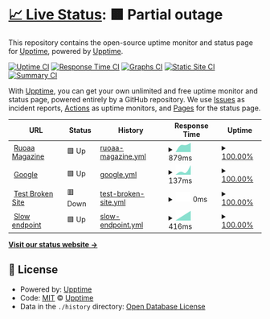 # [📈 Live Status](https://demo.upptime.js.org): <!--live status--> **🟧 Partial outage**

This repository contains the open-source uptime monitor and status page for [Upptime](https://upptime.js.org), powered by [Upptime](https://github.com/upptime/upptime).

[![Uptime CI](https://github.com/mo-maher/my-upptime/workflows/Uptime%20CI/badge.svg)](https://github.com/mo-maher/my-upptime/actions?query=workflow%3A%22Uptime+CI%22)
[![Response Time CI](https://github.com/mo-maher/my-upptime/workflows/Response%20Time%20CI/badge.svg)](https://github.com/mo-maher/my-upptime/actions?query=workflow%3A%22Response+Time+CI%22)
[![Graphs CI](https://github.com/mo-maher/my-upptime/workflows/Graphs%20CI/badge.svg)](https://github.com/mo-maher/my-upptime/actions?query=workflow%3A%22Graphs+CI%22)
[![Static Site CI](https://github.com/mo-maher/my-upptime/workflows/Static%20Site%20CI/badge.svg)](https://github.com/mo-maher/my-upptime/actions?query=workflow%3A%22Static+Site+CI%22)
[![Summary CI](https://github.com/mo-maher/my-upptime/workflows/Summary%20CI/badge.svg)](https://github.com/mo-maher/my-upptime/actions?query=workflow%3A%22Summary+CI%22)

With [Upptime](https://upptime.js.org), you can get your own unlimited and free uptime monitor and status page, powered entirely by a GitHub repository. We use [Issues](https://github.com/upptime/upptime/issues) as incident reports, [Actions](https://github.com/mo-maher/my-upptime/actions) as uptime monitors, and [Pages](https://demo.upptime.js.org) for the status page.

<!--start: status pages-->
<!-- This summary is generated by Upptime (https://github.com/upptime/upptime) -->
<!-- Do not edit this manually, your changes will be overwritten -->
<!-- prettier-ignore -->
| URL | Status | History | Response Time | Uptime |
| --- | ------ | ------- | ------------- | ------ |
| <img alt="" src="https://icons.duckduckgo.com/ip3/ruoaa.com.ico" height="13"> [Ruoaa Magazine](https://ruoaa.com) | 🟩 Up | [ruoaa-magazine.yml](https://github.com/mo-maher/my-upptime/commits/HEAD/history/ruoaa-magazine.yml) | <details><summary><img alt="Response time graph" src="./graphs/ruoaa-magazine/response-time-week.png" height="20"> 879ms</summary><br><a href="https://mo-maher.github.io/my-upptime/history/ruoaa-magazine"><img alt="Response time 879" src="https://img.shields.io/endpoint?url=https%3A%2F%2Fraw.githubusercontent.com%2Fmo-maher%2Fmy-upptime%2FHEAD%2Fapi%2Fruoaa-magazine%2Fresponse-time.json"></a><br><a href="https://mo-maher.github.io/my-upptime/history/ruoaa-magazine"><img alt="24-hour response time 879" src="https://img.shields.io/endpoint?url=https%3A%2F%2Fraw.githubusercontent.com%2Fmo-maher%2Fmy-upptime%2FHEAD%2Fapi%2Fruoaa-magazine%2Fresponse-time-day.json"></a><br><a href="https://mo-maher.github.io/my-upptime/history/ruoaa-magazine"><img alt="7-day response time 879" src="https://img.shields.io/endpoint?url=https%3A%2F%2Fraw.githubusercontent.com%2Fmo-maher%2Fmy-upptime%2FHEAD%2Fapi%2Fruoaa-magazine%2Fresponse-time-week.json"></a><br><a href="https://mo-maher.github.io/my-upptime/history/ruoaa-magazine"><img alt="30-day response time 879" src="https://img.shields.io/endpoint?url=https%3A%2F%2Fraw.githubusercontent.com%2Fmo-maher%2Fmy-upptime%2FHEAD%2Fapi%2Fruoaa-magazine%2Fresponse-time-month.json"></a><br><a href="https://mo-maher.github.io/my-upptime/history/ruoaa-magazine"><img alt="1-year response time 879" src="https://img.shields.io/endpoint?url=https%3A%2F%2Fraw.githubusercontent.com%2Fmo-maher%2Fmy-upptime%2FHEAD%2Fapi%2Fruoaa-magazine%2Fresponse-time-year.json"></a></details> | <details><summary><a href="https://mo-maher.github.io/my-upptime/history/ruoaa-magazine">100.00%</a></summary><a href="https://mo-maher.github.io/my-upptime/history/ruoaa-magazine"><img alt="All-time uptime 100.00%" src="https://img.shields.io/endpoint?url=https%3A%2F%2Fraw.githubusercontent.com%2Fmo-maher%2Fmy-upptime%2FHEAD%2Fapi%2Fruoaa-magazine%2Fuptime.json"></a><br><a href="https://mo-maher.github.io/my-upptime/history/ruoaa-magazine"><img alt="24-hour uptime 100.00%" src="https://img.shields.io/endpoint?url=https%3A%2F%2Fraw.githubusercontent.com%2Fmo-maher%2Fmy-upptime%2FHEAD%2Fapi%2Fruoaa-magazine%2Fuptime-day.json"></a><br><a href="https://mo-maher.github.io/my-upptime/history/ruoaa-magazine"><img alt="7-day uptime 100.00%" src="https://img.shields.io/endpoint?url=https%3A%2F%2Fraw.githubusercontent.com%2Fmo-maher%2Fmy-upptime%2FHEAD%2Fapi%2Fruoaa-magazine%2Fuptime-week.json"></a><br><a href="https://mo-maher.github.io/my-upptime/history/ruoaa-magazine"><img alt="30-day uptime 100.00%" src="https://img.shields.io/endpoint?url=https%3A%2F%2Fraw.githubusercontent.com%2Fmo-maher%2Fmy-upptime%2FHEAD%2Fapi%2Fruoaa-magazine%2Fuptime-month.json"></a><br><a href="https://mo-maher.github.io/my-upptime/history/ruoaa-magazine"><img alt="1-year uptime 100.00%" src="https://img.shields.io/endpoint?url=https%3A%2F%2Fraw.githubusercontent.com%2Fmo-maher%2Fmy-upptime%2FHEAD%2Fapi%2Fruoaa-magazine%2Fuptime-year.json"></a></details>
| <img alt="" src="https://icons.duckduckgo.com/ip3/www.google.com.ico" height="13"> [Google](https://www.google.com) | 🟩 Up | [google.yml](https://github.com/mo-maher/my-upptime/commits/HEAD/history/google.yml) | <details><summary><img alt="Response time graph" src="./graphs/google/response-time-week.png" height="20"> 137ms</summary><br><a href="https://mo-maher.github.io/my-upptime/history/google"><img alt="Response time 137" src="https://img.shields.io/endpoint?url=https%3A%2F%2Fraw.githubusercontent.com%2Fmo-maher%2Fmy-upptime%2FHEAD%2Fapi%2Fgoogle%2Fresponse-time.json"></a><br><a href="https://mo-maher.github.io/my-upptime/history/google"><img alt="24-hour response time 137" src="https://img.shields.io/endpoint?url=https%3A%2F%2Fraw.githubusercontent.com%2Fmo-maher%2Fmy-upptime%2FHEAD%2Fapi%2Fgoogle%2Fresponse-time-day.json"></a><br><a href="https://mo-maher.github.io/my-upptime/history/google"><img alt="7-day response time 137" src="https://img.shields.io/endpoint?url=https%3A%2F%2Fraw.githubusercontent.com%2Fmo-maher%2Fmy-upptime%2FHEAD%2Fapi%2Fgoogle%2Fresponse-time-week.json"></a><br><a href="https://mo-maher.github.io/my-upptime/history/google"><img alt="30-day response time 137" src="https://img.shields.io/endpoint?url=https%3A%2F%2Fraw.githubusercontent.com%2Fmo-maher%2Fmy-upptime%2FHEAD%2Fapi%2Fgoogle%2Fresponse-time-month.json"></a><br><a href="https://mo-maher.github.io/my-upptime/history/google"><img alt="1-year response time 137" src="https://img.shields.io/endpoint?url=https%3A%2F%2Fraw.githubusercontent.com%2Fmo-maher%2Fmy-upptime%2FHEAD%2Fapi%2Fgoogle%2Fresponse-time-year.json"></a></details> | <details><summary><a href="https://mo-maher.github.io/my-upptime/history/google">100.00%</a></summary><a href="https://mo-maher.github.io/my-upptime/history/google"><img alt="All-time uptime 100.00%" src="https://img.shields.io/endpoint?url=https%3A%2F%2Fraw.githubusercontent.com%2Fmo-maher%2Fmy-upptime%2FHEAD%2Fapi%2Fgoogle%2Fuptime.json"></a><br><a href="https://mo-maher.github.io/my-upptime/history/google"><img alt="24-hour uptime 100.00%" src="https://img.shields.io/endpoint?url=https%3A%2F%2Fraw.githubusercontent.com%2Fmo-maher%2Fmy-upptime%2FHEAD%2Fapi%2Fgoogle%2Fuptime-day.json"></a><br><a href="https://mo-maher.github.io/my-upptime/history/google"><img alt="7-day uptime 100.00%" src="https://img.shields.io/endpoint?url=https%3A%2F%2Fraw.githubusercontent.com%2Fmo-maher%2Fmy-upptime%2FHEAD%2Fapi%2Fgoogle%2Fuptime-week.json"></a><br><a href="https://mo-maher.github.io/my-upptime/history/google"><img alt="30-day uptime 100.00%" src="https://img.shields.io/endpoint?url=https%3A%2F%2Fraw.githubusercontent.com%2Fmo-maher%2Fmy-upptime%2FHEAD%2Fapi%2Fgoogle%2Fuptime-month.json"></a><br><a href="https://mo-maher.github.io/my-upptime/history/google"><img alt="1-year uptime 100.00%" src="https://img.shields.io/endpoint?url=https%3A%2F%2Fraw.githubusercontent.com%2Fmo-maher%2Fmy-upptime%2FHEAD%2Fapi%2Fgoogle%2Fuptime-year.json"></a></details>
| <img alt="" src="https://icons.duckduckgo.com/ip3/thissitedoesnotexist.koj.co.ico" height="13"> [Test Broken Site](https://thissitedoesnotexist.koj.co) | 🟥 Down | [test-broken-site.yml](https://github.com/mo-maher/my-upptime/commits/HEAD/history/test-broken-site.yml) | <details><summary><img alt="Response time graph" src="./graphs/test-broken-site/response-time-week.png" height="20"> 0ms</summary><br><a href="https://mo-maher.github.io/my-upptime/history/test-broken-site"><img alt="Response time 0" src="https://img.shields.io/endpoint?url=https%3A%2F%2Fraw.githubusercontent.com%2Fmo-maher%2Fmy-upptime%2FHEAD%2Fapi%2Ftest-broken-site%2Fresponse-time.json"></a><br><a href="https://mo-maher.github.io/my-upptime/history/test-broken-site"><img alt="24-hour response time 0" src="https://img.shields.io/endpoint?url=https%3A%2F%2Fraw.githubusercontent.com%2Fmo-maher%2Fmy-upptime%2FHEAD%2Fapi%2Ftest-broken-site%2Fresponse-time-day.json"></a><br><a href="https://mo-maher.github.io/my-upptime/history/test-broken-site"><img alt="7-day response time 0" src="https://img.shields.io/endpoint?url=https%3A%2F%2Fraw.githubusercontent.com%2Fmo-maher%2Fmy-upptime%2FHEAD%2Fapi%2Ftest-broken-site%2Fresponse-time-week.json"></a><br><a href="https://mo-maher.github.io/my-upptime/history/test-broken-site"><img alt="30-day response time 0" src="https://img.shields.io/endpoint?url=https%3A%2F%2Fraw.githubusercontent.com%2Fmo-maher%2Fmy-upptime%2FHEAD%2Fapi%2Ftest-broken-site%2Fresponse-time-month.json"></a><br><a href="https://mo-maher.github.io/my-upptime/history/test-broken-site"><img alt="1-year response time 0" src="https://img.shields.io/endpoint?url=https%3A%2F%2Fraw.githubusercontent.com%2Fmo-maher%2Fmy-upptime%2FHEAD%2Fapi%2Ftest-broken-site%2Fresponse-time-year.json"></a></details> | <details><summary><a href="https://mo-maher.github.io/my-upptime/history/test-broken-site">100.00%</a></summary><a href="https://mo-maher.github.io/my-upptime/history/test-broken-site"><img alt="All-time uptime 100.00%" src="https://img.shields.io/endpoint?url=https%3A%2F%2Fraw.githubusercontent.com%2Fmo-maher%2Fmy-upptime%2FHEAD%2Fapi%2Ftest-broken-site%2Fuptime.json"></a><br><a href="https://mo-maher.github.io/my-upptime/history/test-broken-site"><img alt="24-hour uptime 100.00%" src="https://img.shields.io/endpoint?url=https%3A%2F%2Fraw.githubusercontent.com%2Fmo-maher%2Fmy-upptime%2FHEAD%2Fapi%2Ftest-broken-site%2Fuptime-day.json"></a><br><a href="https://mo-maher.github.io/my-upptime/history/test-broken-site"><img alt="7-day uptime 100.00%" src="https://img.shields.io/endpoint?url=https%3A%2F%2Fraw.githubusercontent.com%2Fmo-maher%2Fmy-upptime%2FHEAD%2Fapi%2Ftest-broken-site%2Fuptime-week.json"></a><br><a href="https://mo-maher.github.io/my-upptime/history/test-broken-site"><img alt="30-day uptime 100.00%" src="https://img.shields.io/endpoint?url=https%3A%2F%2Fraw.githubusercontent.com%2Fmo-maher%2Fmy-upptime%2FHEAD%2Fapi%2Ftest-broken-site%2Fuptime-month.json"></a><br><a href="https://mo-maher.github.io/my-upptime/history/test-broken-site"><img alt="1-year uptime 100.00%" src="https://img.shields.io/endpoint?url=https%3A%2F%2Fraw.githubusercontent.com%2Fmo-maher%2Fmy-upptime%2FHEAD%2Fapi%2Ftest-broken-site%2Fuptime-year.json"></a></details>
| <img alt="" src="https://icons.duckduckgo.com/ip3/ruoaa.com.ico" height="13"> [Slow endpoint](https://ruoaa.com) | 🟩 Up | [slow-endpoint.yml](https://github.com/mo-maher/my-upptime/commits/HEAD/history/slow-endpoint.yml) | <details><summary><img alt="Response time graph" src="./graphs/slow-endpoint/response-time-week.png" height="20"> 416ms</summary><br><a href="https://mo-maher.github.io/my-upptime/history/slow-endpoint"><img alt="Response time 416" src="https://img.shields.io/endpoint?url=https%3A%2F%2Fraw.githubusercontent.com%2Fmo-maher%2Fmy-upptime%2FHEAD%2Fapi%2Fslow-endpoint%2Fresponse-time.json"></a><br><a href="https://mo-maher.github.io/my-upptime/history/slow-endpoint"><img alt="24-hour response time 416" src="https://img.shields.io/endpoint?url=https%3A%2F%2Fraw.githubusercontent.com%2Fmo-maher%2Fmy-upptime%2FHEAD%2Fapi%2Fslow-endpoint%2Fresponse-time-day.json"></a><br><a href="https://mo-maher.github.io/my-upptime/history/slow-endpoint"><img alt="7-day response time 416" src="https://img.shields.io/endpoint?url=https%3A%2F%2Fraw.githubusercontent.com%2Fmo-maher%2Fmy-upptime%2FHEAD%2Fapi%2Fslow-endpoint%2Fresponse-time-week.json"></a><br><a href="https://mo-maher.github.io/my-upptime/history/slow-endpoint"><img alt="30-day response time 416" src="https://img.shields.io/endpoint?url=https%3A%2F%2Fraw.githubusercontent.com%2Fmo-maher%2Fmy-upptime%2FHEAD%2Fapi%2Fslow-endpoint%2Fresponse-time-month.json"></a><br><a href="https://mo-maher.github.io/my-upptime/history/slow-endpoint"><img alt="1-year response time 416" src="https://img.shields.io/endpoint?url=https%3A%2F%2Fraw.githubusercontent.com%2Fmo-maher%2Fmy-upptime%2FHEAD%2Fapi%2Fslow-endpoint%2Fresponse-time-year.json"></a></details> | <details><summary><a href="https://mo-maher.github.io/my-upptime/history/slow-endpoint">100.00%</a></summary><a href="https://mo-maher.github.io/my-upptime/history/slow-endpoint"><img alt="All-time uptime 100.00%" src="https://img.shields.io/endpoint?url=https%3A%2F%2Fraw.githubusercontent.com%2Fmo-maher%2Fmy-upptime%2FHEAD%2Fapi%2Fslow-endpoint%2Fuptime.json"></a><br><a href="https://mo-maher.github.io/my-upptime/history/slow-endpoint"><img alt="24-hour uptime 100.00%" src="https://img.shields.io/endpoint?url=https%3A%2F%2Fraw.githubusercontent.com%2Fmo-maher%2Fmy-upptime%2FHEAD%2Fapi%2Fslow-endpoint%2Fuptime-day.json"></a><br><a href="https://mo-maher.github.io/my-upptime/history/slow-endpoint"><img alt="7-day uptime 100.00%" src="https://img.shields.io/endpoint?url=https%3A%2F%2Fraw.githubusercontent.com%2Fmo-maher%2Fmy-upptime%2FHEAD%2Fapi%2Fslow-endpoint%2Fuptime-week.json"></a><br><a href="https://mo-maher.github.io/my-upptime/history/slow-endpoint"><img alt="30-day uptime 100.00%" src="https://img.shields.io/endpoint?url=https%3A%2F%2Fraw.githubusercontent.com%2Fmo-maher%2Fmy-upptime%2FHEAD%2Fapi%2Fslow-endpoint%2Fuptime-month.json"></a><br><a href="https://mo-maher.github.io/my-upptime/history/slow-endpoint"><img alt="1-year uptime 100.00%" src="https://img.shields.io/endpoint?url=https%3A%2F%2Fraw.githubusercontent.com%2Fmo-maher%2Fmy-upptime%2FHEAD%2Fapi%2Fslow-endpoint%2Fuptime-year.json"></a></details>

<!--end: status pages-->

[**Visit our status website →**](https://demo.upptime.js.org)

## 📄 License

- Powered by: [Upptime](https://github.com/upptime/upptime)
- Code: [MIT](./LICENSE) © [Upptime](https://upptime.js.org)
- Data in the `./history` directory: [Open Database License](https://opendatacommons.org/licenses/odbl/1-0/)
